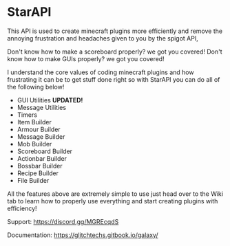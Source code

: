 # StarAPI

This API is used to create minecraft plugins more efficiently and remove the annoying frustration and headaches given to you by the spigot API,

Don't know how to make a scoreboard properly? we got you covered! 
Don't know how to make GUIs properly? we got you covered!

I understand the core values of coding minecraft plugins and how frustrating it can be to get stuff done right so with StarAPI you can do all of the following below!

* GUI Utilities **UPDATED!**
* Message Utilities
* Timers
* Item Builder 
* Armour Builder 
* Message Builder
* Mob Builder
* Scoreboard Builder
* Actionbar Builder
* Bossbar Builder
* Recipe Builder
* File Builder

All the features above are extremely simple to use just head over to the Wiki tab to learn how to properly use everything and start creating plugins with efficiency!

Support: https://discord.gg/MGREcqdS

Documentation: https://glitchtechs.gitbook.io/galaxy/
